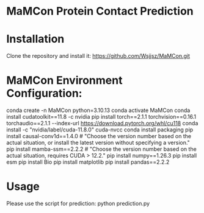# MaMCon Protein Contact Prediction

# Installation
Clone the repository and install it:
https://github.com/Wsjjsz/MaMCon.git
# MaMCon Environment Configuration:
conda create -n MaMCon python=3.10.13
conda activate MaMCon
conda install cudatoolkit==11.8 -c nvidia
pip install torch==2.1.1 torchvision==0.16.1 torchaudio==2.1.1 --index-url https://download.pytorch.org/whl/cu118
conda install -c "nvidia/label/cuda-11.8.0" cuda-nvcc
conda install packaging
pip install causal-conv1d==1.4.0  # "Choose the version number based on the actual situation, or install the latest version without specifying a version."
pip install mamba-ssm==2.2.2  # "Choose the version number based on the actual situation, requires CUDA > 12.2."
pip install numpy==1.26.3
pip install esm
pip install Bio
pip install matplotlib
pip install pandas==2.2.2 

# Usage
Please use the script for prediction:
python prediction.py

